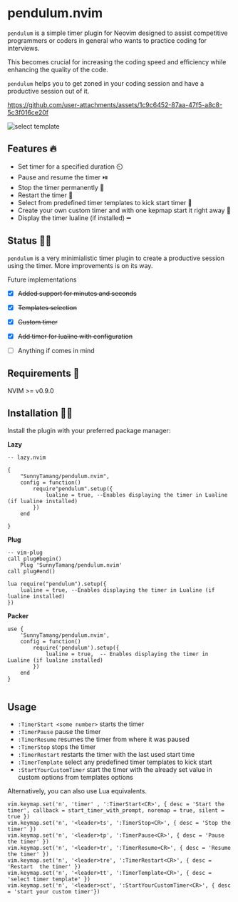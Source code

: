 # pendulum.nvim

```pendulum``` is a simple timer plugin for Neovim designed to assist competitive programmers or coders in general who wants to practice coding for interviews.

This becomes crucial for increasing the coding speed and efficiency while enhancing the quality of the code.

```pendulum``` helps you to get zoned in your coding session and have a productive session out of it.



https://github.com/user-attachments/assets/1c9c6452-87aa-47f5-a8c8-5c3f016ce20f

![select template](https://github.com/user-attachments/assets/b4d805b7-7aaf-44fb-b689-5a1d1114f59e)


## Features 🔥

- Set timer for a specified duration ⏲️
- Pause and resume the timer ⏯️
- Stop the timer permanently 🛑
- Restart the timer 🔄
- Select from predefined timer templates to kick start timer 📎
- Create your own custom timer and with one kepmap start it right away 🚀
- Display the timer lualine (if installed) :heavy_minus_sign:
  

## Status 👷‍♂️

```pendulum``` is a very minimialistic timer plugin to create a productive session using the timer.
More improvements is on its way.

Future implementations

- [x] ~~Added support for minutes and seconds~~
- [x] ~~Templates selection~~
- [x] ~~Custom timer~~
- [x] ~~Add timer for lualine with configuration~~
- [ ] Anything if comes in mind



## Requirements 📰

NVIM >= v0.9.0



## Installation 🤾‍♂️

Install the plugin with your preferred package manager:

**Lazy**

```
-- lazy.nvim

{
    "SunnyTamang/pendulum.nvim",
    config = function()
        require"pendulum".setup({
            lualine = true, --Enables displaying the timer in Lualine (if lualine installed)
        })
    end

}

```

**Plug**
```
-- vim-plug
call plug#begin()
    Plug 'SunnyTamang/pendulum.nvim'
call plug#end()

lua require("pendulum").setup({
    lualine = true, --Enables displaying the timer in Lualine (if lualine installed) 
})

```

**Packer**
```
use {
    'SunnyTamang/pendulum.nvim',
    config = function()
        require('pendulum').setup({
            lualine = true,  -- Enables displaying the timer in Lualine (if lualine installed)
        })
    end
}


```

## Usage

- ```:TimerStart <some number>``` starts the timer
- ```:TimerPause``` pause the timer
- ```:TimerResume``` resumes the timer from where it was paused
- ```:TimerStop``` stops the timer
- ```:TimerRestart``` restarts the timer with the last used start time
- ```:TimerTemplate``` select any predefined timer templates to kick start
- ```:StartYourCustomTimer``` start the timer with the already set value in custom options from templates options

Alternatively, you can also use Lua equivalents.

```
vim.keymap.set('n', 'timer' , ':TimerStart<CR>', { desc = 'Start the timer', callback = start_timer_with_prompt, noremap = true, silent = true })
vim.keymap.set('n', '<leader>ts', ':TimerStop<CR>', { desc = 'Stop the timer' })
vim.keymap.set('n', '<leader>tp', ':TimerPause<CR>', { desc = 'Pause the timer' })
vim.keymap.set('n', '<leader>tr', ':TimerResume<CR>', { desc = 'Resume the timer' })
vim.keymap.set('n', '<leader>tre', ':TimerRestart<CR>', { desc = 'Restart  the timer' })
vim.keymap.set('n', '<leader>tt', ':TimerTemplate<CR>', { desc = 'select timer template' })
vim.keymap.set('n', '<leader>sct', ':StartYourCustomTimer<CR>', { desc = 'start your custom timer'})
```

